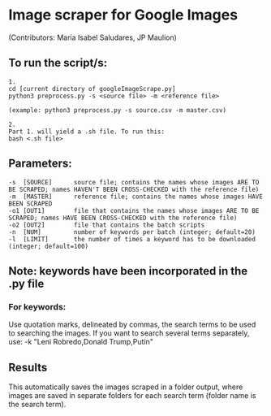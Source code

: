 # Image scraper for Google Images

(Contributors: Maria Isabel Saludares, JP Maulion)

## To run the script/s:
```
1. 
cd [current directory of googleImageScrape.py]
python3 preprocess.py -s <source file> -m <reference file>

(example: python3 preprocess.py -s source.csv -m master.csv)

2.
Part 1. will yield a .sh file. To run this:
bash <.sh file>
```

## Parameters:
```
-s  [SOURCE]      source file; contains the names whose images ARE TO BE SCRAPED; names HAVEN'T BEEN CROSS-CHECKED with the reference file)
-m  [MASTER]      reference file; contains the names whose images HAVE BEEN SCRAPED
-o1 [OUT1]        file that contains the names whose images ARE TO BE SCRAPED; names HAVE BEEN CROSS-CHECKED with the reference file)
-o2 [OUT2]        file that contains the batch scripts
-n  [NUM]         number of keywords per batch (integer; default=20)
-l  [LIMIT]       the number of times a keyword has to be downloaded (integer; default=100)
```

## Note: keywords have been incorporated in the .py file

### For keywords:
Use quotation marks, delineated by commas, the search terms to be used to searching the images.  If you want to search several terms separately, use: -k "Leni Robredo,Donald Trump,Putin"


## Results
This automatically saves the images scraped in a folder output, where images are saved in separate folders for each search term (folder name is the search term).
